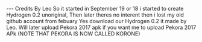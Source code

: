 --- Credits By Leo 
So it started in September 19 or 18 i started to create Hydrogen 0.2 unoriginal, Then later theres no interent then i lost my old github account from febuary
Yes download our Hydrogen 0.2 it made by Leo.
Will later upload Pekora 2017 apk if you want me to upload Pekora 2017 APk (NOTE THAT PEKORA IS NOW CALLED KORONE)
